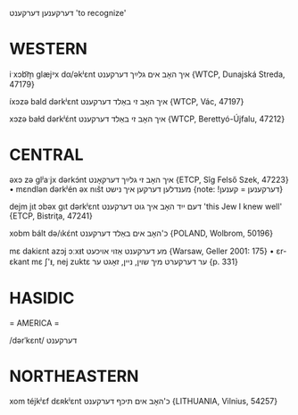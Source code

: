 דערקענען
דערקענט
'to recognize'

WESTERN
========

iˑxɔb͡m̩ glæjᵊx dα/əkʲɛnt איך האָב אים גלײַך דערקענט {WTCP, Dunajská Streda, 47179}

íxɔzə bald dərkʲɛnt איך האָב זי באַלד דערקענט {WTCP, Vác, 47197}

xɔzə baɫd dərkʲɛ́nt איך האָב זי באַלד דערקענט {WTCP, Berettyó-Újfalu, 47212}

CENTRAL
========

əxɔ zə glʲaˑjx dərkɔ́nt איך האָב זי גלײַך דערקאָנט {ETCP, Sîg Felső Szek, 47223}
	•	mɛndlən dərkʲén əx nɩšt מענדלען דערקען איך נישט {note: !דערקענען = קענען}

dejm jɩt ɔbəx gɩt dərkʲɛnt דעם ייִד האָב איך גוט דערקענט 'this Jew I knew well' {ETCP, Bistriţa, 47241}

xobm bált də/ɩkɛ́nt כ'האָב אים באַלד דערקענט {POLAND, Wolbrom, 50196}

mɛ dakiɛnt azɔj ɔːxᵻt  מע דערקענט אַזוי אויכעט {Warsaw, Geller 2001: 175}
	•	ɛr-ɛkant mɛ ʃ'ᵻ, nej zuktɛ ער דערקערט מיך שוין, ניין, זאָגט ער {p. 331}

HASIDIC
=======
= AMERICA = 

/dərˈkɛnt/ דערקענט

NORTHEASTERN
==============

xom téjkʲɛf dɛʀkʲɛnt כ'האָב אים תּיכּף דערקענט {LITHUANIA, Vilnius, 54257}